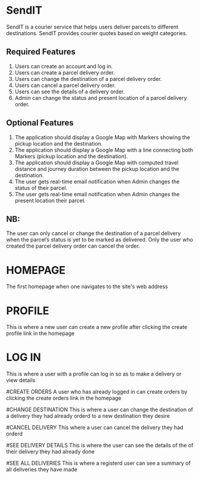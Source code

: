 # SendIT

SendIT is a courier service that helps users deliver parcels to different destinations. SendIT provides courier quotes based on weight categories.

## Required Features

1. Users can create an account and log in.
2. Users can create a parcel delivery order.
3. Users can change the destination of a parcel delivery order.
4. Users can cancel a parcel delivery order.
5. Users can see the details of a delivery order.
6. Admin can change the status and present location of a parcel delivery order.

 
## Optional Features

1. The application should display a Google Map with Markers showing the pickup location and the destination.
2. The application should display a Google Map with a line connecting both Markers (pickup location and the destination).
3. The application should display a Google Map with computed travel distance and journey duration between the pickup location and the destination.
4. The user gets real-time email notification when Admin changes the status of their parcel.
5. The user gets real-time email notification when Admin changes the present location their parcel.

## NB:

The user can only cancel or change the destination of a parcel delivery when the parcel’s status is yet to be marked as delivered.
Only the user who created the parcel delivery order can cancel the order.

# HOMEPAGE
The first homepage when one navigates to the site's web address 

# PROFILE 
This is where a new user can create a new profile after clicking the create profile link in the homepage

# LOG IN
This is where a user with a profile can log in so as to make a delivery or view details

#CREATE ORDERS 
A user who has already logged in can create orders by clicking the create orders link in the homepage 

#CHANGE DESTINATION
This is where a user can change the destination of a delivery they had already orderd to a new destination they desire

#CANCEL DELIVERY
This where a user can cancel the delivery they had orderd

#SEE DELIVERY DETAILS
This is where the user can see the details of the of their delivery they had already done 

#SEE ALL DELIVERIES
This is where a registerd user can see a summary of all deliveries they have made 

